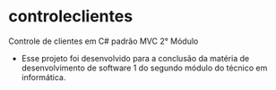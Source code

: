 # controleclientes
Controle de clientes em C# padrão MVC 2° Módulo
- Esse projeto foi desenvolvido para a conclusão da matéria de desenvolvimento de software 1 do segundo módulo do técnico em informática.
